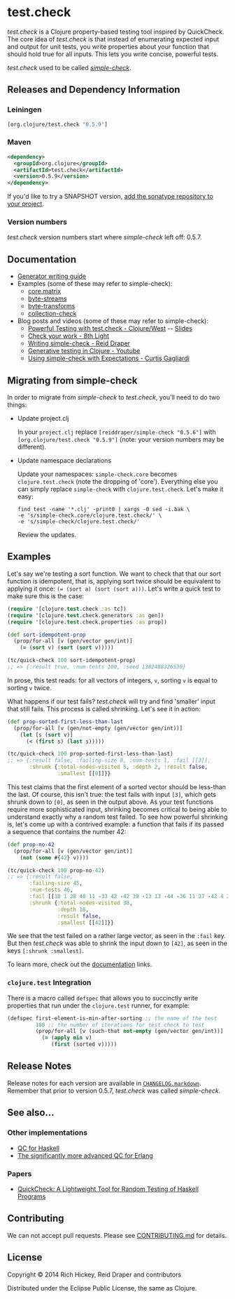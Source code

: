# test.check

_test.check_ is a Clojure property-based testing tool inspired by QuickCheck.
The core idea of _test.check_ is that instead of enumerating expected input
and output for unit tests, you write properties about your function that should
hold true for all inputs. This lets you write concise, powerful tests.

_test.check_ used to be called
[_simple-check_](https://github.com/reiddraper/simple-check).

## Releases and Dependency Information

### Leiningen

```clojure
[org.clojure/test.check "0.5.9"]
```

### Maven

```xml
<dependency>
  <groupId>org.clojure</groupId>
  <artifactId>test.check</artifactId>
  <version>0.5.9</version>
</dependency>
```

If you'd like to try a SNAPSHOT version, [add the sonatype repository to your
project](http://dev.clojure.org/display/community/Maven+Settings+and+Repositories).

### Version numbers

_test.check_ version numbers start where _simple-check_ left off: 0.5.7.


## Documentation

  * [Generator writing guide](doc/intro.md)
  * Examples (some of these may refer to simple-check):
    * [core.matrix](https://github.com/mikera/core.matrix/blob/c45ee6b551a50a509e668f46a1ae52ade2c52a82/src/test/clojure/clojure/core/matrix/properties.clj)
    * [byte-streams](https://github.com/ztellman/byte-streams/blob/b5f50a20c6237ae4e45046f72367ad658090c591/test/byte_streams_simple_check.clj)
    * [byte-transforms](https://github.com/ztellman/byte-transforms/blob/c5b9613eebac722447593530531b9aa7976a0592/test/byte_transforms_simple_check.clj)
    * [collection-check](https://github.com/ztellman/collection-check)
  * Blog posts and videos (some of these may refer to simple-check):
    * [Powerful Testing with test.check - Clojure/West](https://www.youtube.com/watch?v=JMhNINPo__g) -- [Slides](https://speakerdeck.com/reiddraper/powerful-testing-with-test-dot-check)
    * [Check your work - 8th Light](http://blog.8thlight.com/connor-mendenhall/2013/10/31/check-your-work.html)
    * [Writing simple-check - Reid Draper](http://reiddraper.com/writing-simple-check/)
    * [Generative testing in Clojure - Youtube](https://www.youtube.com/watch?v=u0TkAw8QqrQ)
    * [Using simple-check with Expectations - Curtis Gagliardi](http://curtis.io/posts/using-simple-check-with-expectations.html)

## Migrating from simple-check

In order to migrate from _simple-check_ to _test.check_, you'll need to do two
things:

* Update project.clj

    In your `project.clj` replace `[reiddraper/simple-check "0.5.6"]` with
    `[org.clojure/test.check "0.5.9"]` (note: your version numbers may be
    different).

* Update namespace declarations

    Update your namespaces: `simple-check.core` becomes `clojure.test.check` (note
    the dropping of 'core'). Everything else you can simply replace `simple-check`
    with `clojure.test.check`. Let's make it easy:

    ```shell
    find test -name '*.clj' -print0 | xargs -0 sed -i.bak \
    -e 's/simple-check.core/clojure.test.check/' \
    -e 's/simple-check/clojure.test.check/'
    ```

    Review the updates.

## Examples

Let's say we're testing a sort function. We want to check that that our
sort function is idempotent, that is, applying sort twice should be
equivalent to applying it once: `(= (sort a) (sort (sort a)))`. Let's write a
quick test to make sure this is the case:

```clojure
(require '[clojure.test.check :as tc])
(require '[clojure.test.check.generators :as gen])
(require '[clojure.test.check.properties :as prop])

(def sort-idempotent-prop
  (prop/for-all [v (gen/vector gen/int)]
    (= (sort v) (sort (sort v)))))

(tc/quick-check 100 sort-idempotent-prop)
;; => {:result true, :num-tests 100, :seed 1382488326530}
```

In prose, this test reads: for all vectors of integers, `v`, sorting `v` is
equal to sorting `v` twice.

What happens if our test fails? _test.check_ will try and find 'smaller'
input that still fails. This process is called shrinking. Let's see it in
action:

```clojure
(def prop-sorted-first-less-than-last
  (prop/for-all [v (gen/not-empty (gen/vector gen/int))]
    (let [s (sort v)]
      (< (first s) (last s)))))

(tc/quick-check 100 prop-sorted-first-less-than-last)
;; => {:result false, :failing-size 0, :num-tests 1, :fail [[3]],
       :shrunk {:total-nodes-visited 5, :depth 2, :result false,
                :smallest [[0]]}}
```

This test claims that the first element of a sorted vector should be less-than
the last. Of course, this isn't true: the test fails with input `[3]`, which
gets shrunk down to `[0]`, as seen in the output above. As your test functions
require more sophisticated input, shrinking becomes critical to being able
to understand exactly why a random test failed. To see how powerful shrinking
is, let's come up with a contrived example: a function that fails if its
passed a sequence that contains the number 42:

```clojure
(def prop-no-42
  (prop/for-all [v (gen/vector gen/int)]
    (not (some #{42} v))))

(tc/quick-check 100 prop-no-42)
;; => {:result false,
       :failing-size 45,
       :num-tests 46,
       :fail [[10 1 28 40 11 -33 42 -42 39 -13 13 -44 -36 11 27 -42 4 21 -39]],
       :shrunk {:total-nodes-visited 38,
                :depth 18,
                :result false,
                :smallest [[42]]}}
```

We see that the test failed on a rather large vector, as seen in the `:fail`
key. But then _test.check_ was able to shrink the input down to `[42]`, as
seen in the keys `[:shrunk :smallest]`.

To learn more, check out the [documentation](#documentation) links.

### `clojure.test` Integration

There is a macro called `defspec` that allows you to succinctly write
properties that run under the `clojure.test` runner, for example:

```clojure
(defspec first-element-is-min-after-sorting ;; the name of the test
         100 ;; the number of iterations for test.check to test
         (prop/for-all [v (such-that not-empty (gen/vector gen/int))]
           (= (apply min v)
              (first (sorted v)))))
```

## Release Notes

Release notes for each version are available in
[`CHANGELOG.markdown`](CHANGELOG.markdown). Remember that prior to version
0.5.7, _test.check_ was called _simple-check_.

## See also...

### Other implementations

- [QC for Haskell](http://hackage.haskell.org/package/QuickCheck)
- [The significantly more advanced QC for
  Erlang](http://www.quviq.com/index.html)

### Papers

- [QuickCheck: A Lightweight Tool for Random Testing of Haskell
  Programs](http://www.eecs.northwestern.edu/~robby/courses/395-495-2009-fall/quick.pdf)

## Contributing

We can not accept pull requests. Please see [CONTRIBUTING.md](CONTRIBUTING.md)
for details.

## License

Copyright © 2014 Rich Hickey, Reid Draper and contributors

Distributed under the Eclipse Public License, the same as Clojure.
